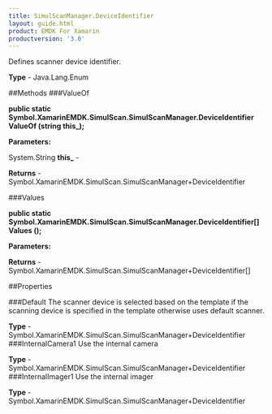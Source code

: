 ```yaml
---
title: SimulScanManager.DeviceIdentifier
layout: guide.html
product: EMDK For Xamarin 
productversion: '3.0' 
---
```

Defines scanner device identifier.

**Type** - Java.Lang.Enum

##Methods
###ValueOf

**public static Symbol.XamarinEMDK.SimulScan.SimulScanManager.DeviceIdentifier ValueOf (string this_);**


        

**Parameters:**

System.String **this_**  - 
        

**Returns** - Symbol.XamarinEMDK.SimulScan.SimulScanManager+DeviceIdentifier

###Values

**public static Symbol.XamarinEMDK.SimulScan.SimulScanManager.DeviceIdentifier[] Values ();**


        

**Parameters:**

**Returns** - Symbol.XamarinEMDK.SimulScan.SimulScanManager+DeviceIdentifier[]

##Properties

###Default
The scanner device is selected based on the template if the scanning device is specified in the template otherwise uses default scanner.

**Type** - Symbol.XamarinEMDK.SimulScan.SimulScanManager+DeviceIdentifier
###InternalCamera1
Use the internal camera

**Type** - Symbol.XamarinEMDK.SimulScan.SimulScanManager+DeviceIdentifier
###InternalImager1
Use the internal imager

**Type** - Symbol.XamarinEMDK.SimulScan.SimulScanManager+DeviceIdentifier
